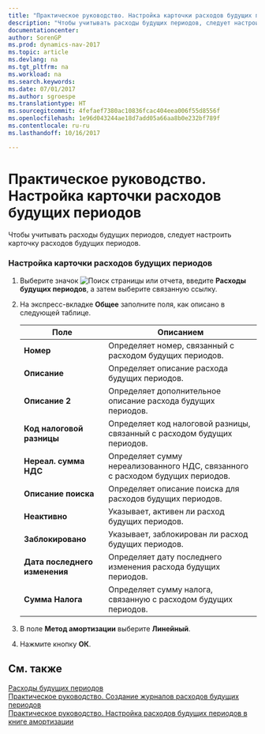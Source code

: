 ```yaml
---
title: "Практическое руководство. Настройка карточки расходов будущих периодов"
description: "Чтобы учитывать расходы будущих периодов, следует настроить карточку расходов будущих периодов."
documentationcenter: 
author: SorenGP
ms.prod: dynamics-nav-2017
ms.topic: article
ms.devlang: na
ms.tgt_pltfrm: na
ms.workload: na
ms.search.keywords: 
ms.date: 07/01/2017
ms.author: sgroespe
ms.translationtype: HT
ms.sourcegitcommit: 4fefaef7380ac10836fcac404eea006f55d8556f
ms.openlocfilehash: 1e96d043244ae18d7add05a66aa8b0e232bf789f
ms.contentlocale: ru-ru
ms.lasthandoff: 10/16/2017

---
```

# <a name="how-to-set-up-a-future-expense-card"></a>Практическое руководство. Настройка карточки расходов будущих периодов
Чтобы учитывать расходы будущих периодов, следует настроить карточку расходов будущих периодов.  
  
### <a name="to-set-up-a-future-expense-card"></a>Настройка карточки расходов будущих периодов  
  
1.  Выберите значок ![Поиск страницы или отчета](media/ui-search/search_small.png "Значок поиска страницы или отчета"), введите **Расходы будущих периодов**, а затем выберите связанную ссылку.  
  
2.  На экспресс-вкладке **Общее** заполните поля, как описано в следующей таблице.  
  
    |Поле|Описанием|  
    |---------------------------------|---------------------------------------|  
    |**Номер**|Определяет номер, связанный с расходом будущих периодов.|  
    |**Описание**|Определяет описание расхода будущих периодов.|  
    |**Описание 2**|Определяет дополнительное описание расхода будущих периодов.|  
    |**Код налоговой разницы**|Определяет код налоговой разницы, связанный с расходом будущих периодов.|  
    |**Нереал. сумма НДС**|Определяет сумму нереализованного НДС, связанного с расходом будущих периодов.|  
    |**Описание поиска**|Определяет описание поиска для расходов будущих периодов.|  
    |**Неактивно**|Указывает, активен ли расход будущих периодов.|  
    |**Заблокировано**|Указывает, заблокирован ли расход будущих периодов.|  
    |**Дата последнего изменения**|Определяет дату последнего изменения расхода будущих периодов.|  
    |**Сумма Налога**|Определяет сумму налога, связанную с расходом будущих периодов.|  
  
3.  В поле **Метод амортизации** выберите **Линейный**.  
  
4.  Нажмите кнопку **ОК**.  
  
## <a name="see-also"></a>См. также  
 [Расходы будущих периодов](future-expenses-deferrals-.md)   
 [Практическое руководство. Создание журналов расходов будущих периодов](how-to-create-future-expense-journals.md)   
 [Практическое руководство. Настройка расходов будущих периодов в книге амортизации](how-to-set-up-future-expenses-in-a-depreciation-book.md)
